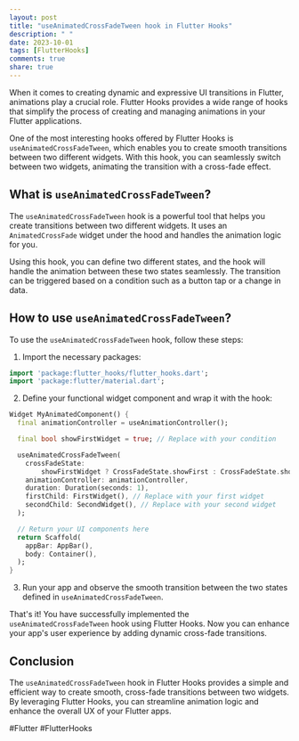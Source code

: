 ```yaml
---
layout: post
title: "useAnimatedCrossFadeTween hook in Flutter Hooks"
description: " "
date: 2023-10-01
tags: [FlutterHooks]
comments: true
share: true
---
```


When it comes to creating dynamic and expressive UI transitions in Flutter, animations play a crucial role. Flutter Hooks provides a wide range of hooks that simplify the process of creating and managing animations in your Flutter applications.

One of the most interesting hooks offered by Flutter Hooks is `useAnimatedCrossFadeTween`, which enables you to create smooth transitions between two different widgets. With this hook, you can seamlessly switch between two widgets, animating the transition with a cross-fade effect.

## What is `useAnimatedCrossFadeTween`?

The `useAnimatedCrossFadeTween` hook is a powerful tool that helps you create transitions between two different widgets. It uses an `AnimatedCrossFade` widget under the hood and handles the animation logic for you.

Using this hook, you can define two different states, and the hook will handle the animation between these two states seamlessly. The transition can be triggered based on a condition such as a button tap or a change in data.

## How to use `useAnimatedCrossFadeTween`?

To use the `useAnimatedCrossFadeTween` hook, follow these steps:

1. Import the necessary packages:
```dart
import 'package:flutter_hooks/flutter_hooks.dart';
import 'package:flutter/material.dart';
```

2. Define your functional widget component and wrap it with the hook:
```dart
Widget MyAnimatedComponent() {
  final animationController = useAnimationController();

  final bool showFirstWidget = true; // Replace with your condition

  useAnimatedCrossFadeTween(
    crossFadeState:
        showFirstWidget ? CrossFadeState.showFirst : CrossFadeState.showSecond,
    animationController: animationController,
    duration: Duration(seconds: 1),
    firstChild: FirstWidget(), // Replace with your first widget
    secondChild: SecondWidget(), // Replace with your second widget
  );

  // Return your UI components here
  return Scaffold(
    appBar: AppBar(),
    body: Container(),
  );
}
```

3. Run your app and observe the smooth transition between the two states defined in `useAnimatedCrossFadeTween`.

That's it! You have successfully implemented the `useAnimatedCrossFadeTween` hook using Flutter Hooks. Now you can enhance your app's user experience by adding dynamic cross-fade transitions.

## Conclusion

The `useAnimatedCrossFadeTween` hook in Flutter Hooks provides a simple and efficient way to create smooth, cross-fade transitions between two widgets. By leveraging Flutter Hooks, you can streamline animation logic and enhance the overall UX of your Flutter apps.

#Flutter #FlutterHooks